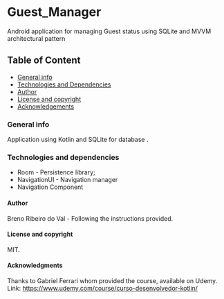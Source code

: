 # Guest_Manager
Android application for managing Guest status using SQLite and MVVM architectural pattern

## Table of Content
* [General info](#general-info)
* [Technologies and Dependencies](#technologies-&-dependencies)
* [Author](#author)
* [License and copyright](#license-and-copyright)
* [Acknowledgements](#acknowledgements)

### General info
Application using Kotlin and SQLite for database .

### Technologies and dependencies
* Room - Persistence library;
* NavigationUI - Navigation manager
* Navigation Component

#### Author
Breno Ribeiro do Val - Following the instructions provided.

#### License and copyright
MIT.

#### Acknowledgments
Thanks to Gabriel Ferrari whom provided the course, available on Udemy.
Link: https://www.udemy.com/course/curso-desenvolvedor-kotlin/
```

